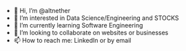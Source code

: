 - 👋 Hi, I’m @altnether
- 👀 I’m interested in Data Science/Engineering and STOCKS
- 🌱 I’m currently learning Software Engineering
- 💞️ I’m looking to collaborate on websites or businesses
- 📫 How to reach me: LinkedIn or by email

<!---
altnether/altnether is a ✨ special ✨ repository because its `README.md` (this file) appears on your GitHub profile.
You can click the Preview link to take a look at your changes.
--->
